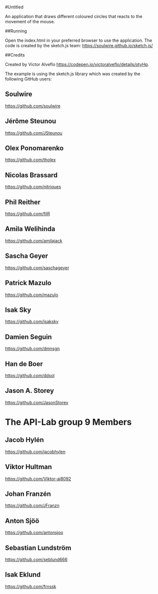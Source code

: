 #Untitled

An application that draws different coloured circles that reacts to the movement of the mouse.

##Running

Open the index.html in your preferred browser to use the application.
The code is created by the sketch.js team:
https://soulwire.github.io/sketch.js/

##Credits

Created by Victor Alveflo https://codepen.io/victoralveflo/details/otyHp.

The example is using the sketch.js library which was created by the following GitHub users:
## Soulwire
https://github.com/soulwire

## Jérôme Steunou
https://github.com/JSteunou

## Olex Ponomarenko
https://github.com/tholex

## Nicolas Brassard
https://github.com/nitriques

## Phil Reither
https://github.com/filR

## Amila Welihinda
https://github.com/amilajack

## Sascha Geyer
https://github.com/saschageyer 

## Patrick Mazulo
https://github.com/mazulo

## Isak Sky
https://github.com/isaksky

## Damien Seguin
https://github.com/dmnsgn

## Han de Boer
https://github.com/ddsol

## Jason A. Storey
https://github.com/JasonStorey



# The API-Lab group 9 Members

## Jacob Hylén
https://github.com/jacobhylen

## Viktor Hultman
https://github.com/Viktor-aj8092

## Johan Franzén
https://github.com/JFranzn

## Anton Sjöö
https://github.com/antonsjoo

## Sebastian Lundström
https://github.com/seblund666 

## Isak Eklund
https://github.com/frnssk 